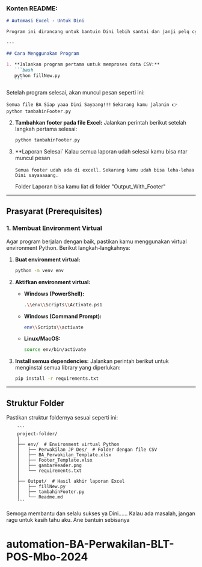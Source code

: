 ### Konten README:

````markdown
# Automasi Excel - Untuk Dini

Program ini dirancang untuk bantuin Dini lebih santai dan janji pelq cyum. Dengan program ini, kamu cuma perlu jalanin beberapa langkah sederhana untuk menghasilkan laporan otomatis. 😊

---

## Cara Menggunakan Program

1. **Jalankan program pertama untuk memproses data CSV:**
   ```bash
   python fillNew.py
   ```
````

Setelah program selesai, akan muncul pesan seperti ini:

`Semua file BA Siap yaaa Dini Sayaang!!!`
`Sekarang kamu jalanin 👉 python tambahinFooter.py`

2. **Tambahkan footer pada file Excel:**
   Jalankan perintah berikut setelah langkah pertama selesai:

   ```bash
   python tambahinFooter.py
   ```

3. \*\*Laporan Selesai`
   Kalau semua laporan udah selesai kamu bisa ntar muncul pesan

   `Semua footer udah ada di excell.`
   `Sekarang kamu udah bisa leha-lehaa Dini sayaaaaang.`

   Folder Laporan bisa kamu liat di folder "Output_With_Footer"

---

## Prasyarat (Prerequisites)

### 1. Membuat Environment Virtual

Agar program berjalan dengan baik, pastikan kamu menggunakan virtual environment Python. Berikut langkah-langkahnya:

1. **Buat environment virtual:**

   ```bash
   python -m venv env
   ```

2. **Aktifkan environment virtual:**

   - **Windows (PowerShell):**

     ```bash
     .\\env\\Scripts\\Activate.ps1
     ```

   - **Windows (Command Prompt):**

     ```bash
     env\\Scripts\\activate
     ```

   - **Linux/MacOS:**
     ```bash
     source env/bin/activate
     ```

3. **Install semua dependencies:**
   Jalankan perintah berikut untuk menginstal semua library yang diperlukan:
   ```bash
   pip install -r requirements.txt
   ```

---

## Struktur Folder

Pastikan struktur foldernya sesuai seperti ini:

        ```
        project-folder/
        │
        ├── env/  # Environment virtual Python
        │   ├── Perwakilan JP Des/  # Folder dengan file CSV
        │   ├── BA_Perwakilan_Template.xlsx
        │   ├── Footer_Template.xlsx
        │   ├── gambarHeader.png
        │   └── requirements.txt
        │
        ├── Output/  # Hasil akhir laporan Excel
        │   ├── fillNew.py
        │   ├── tambahinFooter.py
        │   └── Readme.md
        ```

Semoga membantu dan selalu sukses ya Dini......
Kalau ada masalah, jangan ragu untuk kasih tahu aku. Ane bantuin sebisanya

# automation-BA-Perwakilan-BLT-POS-Mbo-2024
